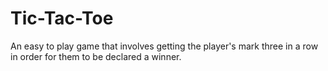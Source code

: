 # Tic-Tac-Toe
An easy to play game that involves getting the player's mark three in a row in order for them to be declared a winner.

